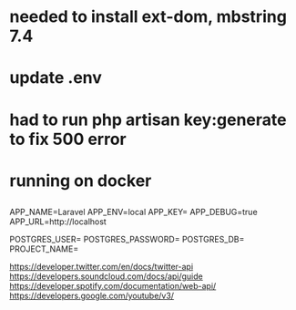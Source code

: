 # needed to install ext-dom, mbstring 7.4
# update .env 
# had to run  php artisan key:generate to fix 500 error 
# running on docker
## 
APP_NAME=Laravel
APP_ENV=local
APP_KEY=
APP_DEBUG=true
APP_URL=http://localhost

POSTGRES_USER=
POSTGRES_PASSWORD=
POSTGRES_DB=
PROJECT_NAME=

https://developer.twitter.com/en/docs/twitter-api
https://developers.soundcloud.com/docs/api/guide
https://developer.spotify.com/documentation/web-api/
https://developers.google.com/youtube/v3/